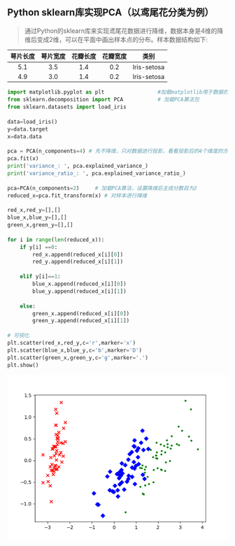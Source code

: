## Python sklearn库实现PCA（以鸢尾花分类为例）

> 通过Python的sklearn库来实现鸢尾花数据进行降维，数据本身是4维的降维后变成2维，可以在平面中画出样本点的分布。样本数据结构如下:

| 萼片长度 | 萼片宽度 | 花瓣长度  | 花瓣宽度 | 类别 |
| :---:|:---:| :--:|:---:|:-----------:|
| 5.1  | 3.5 | 1.4 | 0.2 | lris-setosa |
| 4.9  | 3.0 | 1.4 | 0.2 | lris-setosa |

```python
import matplotlib.pyplot as plt                 #加载matplotlib用于数据的可视化
from sklearn.decomposition import PCA           # 加载PCA算法包
from sklearn.datasets import load_iris

data=load_iris()
y=data.target
x=data.data

pca = PCA(n_components=4) # 先不降维，只对数据进行投影，看看投影后的4个维度的方差分布
pca.fit(x)
print('variance_: ', pca.explained_variance_)
print('variance_ratio_: ', pca.explained_variance_ratio_)

pca=PCA(n_components=2)     # 加载PCA算法，设置降维后主成分数目为2
reduced_x=pca.fit_transform(x) # 对样本进行降维

red_x,red_y=[],[]
blue_x,blue_y=[],[]
green_x,green_y=[],[]

for i in range(len(reduced_x)):
    if y[i] ==0:
        red_x.append(reduced_x[i][0])
        red_y.append(reduced_x[i][1])

    elif y[i]==1:
        blue_x.append(reduced_x[i][0])
        blue_y.append(reduced_x[i][1])

    else:
        green_x.append(reduced_x[i][0])
        green_y.append(reduced_x[i][1])

# 可视化
plt.scatter(red_x,red_y,c='r',marker='x')
plt.scatter(blue_x,blue_y,c='b',marker='D')
plt.scatter(green_x,green_y,c='g',marker='.')
plt.show()
```

![1](img/1.png)
